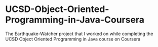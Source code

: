# UCSD-Object-Oriented-Programming-in-Java-Coursera
The Earthquake-Watcher project that I worked on while completing the UCSD Object Oriented Programming in Java course on Coursera
